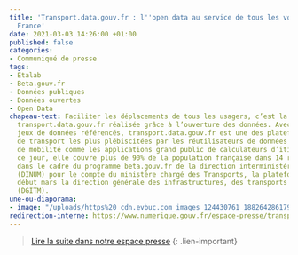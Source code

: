 ```yaml
---
title: 'Transport.data.gouv.fr : l''open data au service de tous les voyageurs de
  France'
date: 2021-03-03 14:26:00 +01:00
published: false
categories:
- Communiqué de presse
tags:
- Etalab
- Beta.gouv.fr
- Données publiques
- Données ouvertes
- Open Data
chapeau-text: Faciliter les déplacements de tous les usagers, c’est la promesse de
  transport.data.gouv.fr réalisée grâce à l’ouverture des données. Avec plus de 350
  jeux de données référencés, transport.data.gouv.fr est une des plateformes de données
  de transport les plus plébiscitées par les réutilisateurs de données et acteurs
  de mobilité comme les applications grand public de calculateurs d’itinéraires. A
  ce jour, elle couvre plus de 90% de la population française dans 14 régions. Réalisée
  dans le cadre du programme beta.gouv.fr de la direction interministérielle du numérique
  (DINUM) pour le compte du ministère chargé des Transports, la plateforme rejoint
  début mars la direction générale des infrastructures, des transports et de la mer
  (DGITM).
une-ou-diaporama:
- image: "/uploads/https%20_cdn.evbuc.com_images_124430761_188264286179_1_original.20210128-113006.jpg"
redirection-interne: https://www.numerique.gouv.fr/espace-presse/transport-dot-data-dot-gouv-dot-fr-lopen-date-au-service-de-tous-les-voyageurs-de-france/
---
```


> [Lire la suite dans notre espace presse](/espace-presse/transport-dot-data-dot-gouv-dot-fr-lopen-date-au-service-de-tous-les-voyageurs-de-france/)
{: .lien-important}